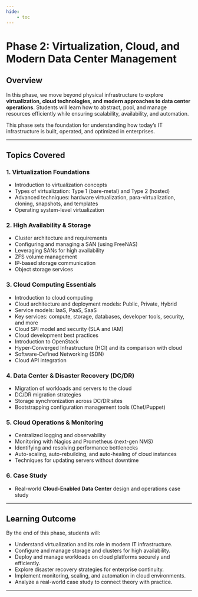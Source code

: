 ```yaml
---
hide:
    - toc
---
```

# Phase 2: Virtualization, Cloud, and Modern Data Center Management

## Overview
In this phase, we move beyond physical infrastructure to explore **virtualization, cloud technologies, and modern approaches to data center operations**. Students will learn how to abstract, pool, and manage resources efficiently while ensuring scalability, availability, and automation.  

This phase sets the foundation for understanding how today’s IT infrastructure is built, operated, and optimized in enterprises.

---

## Topics Covered

### 1. Virtualization Foundations
- Introduction to virtualization concepts  
- Types of virtualization: Type 1 (bare-metal) and Type 2 (hosted)  
- Advanced techniques: hardware virtualization, para-virtualization, cloning, snapshots, and templates  
- Operating system-level virtualization  

### 2. High Availability & Storage
- Cluster architecture and requirements  
- Configuring and managing a SAN (using FreeNAS)  
- Leveraging SANs for high availability  
- ZFS volume management  
- IP-based storage communication  
- Object storage services  

### 3. Cloud Computing Essentials
- Introduction to cloud computing  
- Cloud architecture and deployment models: Public, Private, Hybrid  
- Service models: IaaS, PaaS, SaaS  
- Key services: compute, storage, databases, developer tools, security, and more  
- Cloud SPI model and security (SLA and IAM)  
- Cloud development best practices  
- Introduction to OpenStack  
- Hyper-Converged Infrastructure (HCI) and its comparison with cloud  
- Software-Defined Networking (SDN)  
- Cloud API integration  

### 4. Data Center & Disaster Recovery (DC/DR)
- Migration of workloads and servers to the cloud  
- DC/DR migration strategies  
- Storage synchronization across DC/DR sites  
- Bootstrapping configuration management tools (Chef/Puppet)  

### 5. Cloud Operations & Monitoring
- Centralized logging and observability  
- Monitoring with Nagios and Prometheus (next-gen NMS)  
- Identifying and resolving performance bottlenecks  
- Auto-scaling, auto-rebuilding, and auto-healing of cloud instances  
- Techniques for updating servers without downtime  

### 6. Case Study
- Real-world **Cloud-Enabled Data Center** design and operations case study  

---

## Learning Outcome
By the end of this phase, students will:

- Understand virtualization and its role in modern IT infrastructure.  
- Configure and manage storage and clusters for high availability.  
- Deploy and manage workloads on cloud platforms securely and efficiently.  
- Explore disaster recovery strategies for enterprise continuity.  
- Implement monitoring, scaling, and automation in cloud environments.  
- Analyze a real-world case study to connect theory with practice.  

---
